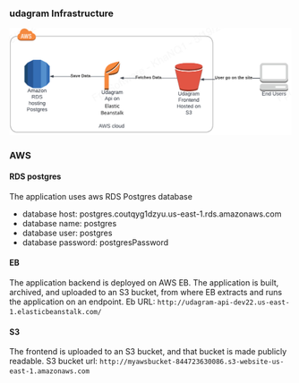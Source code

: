 ### udagram Infrastructure
![Architecture Diagram](Architecture_diagram.png)
### AWS
#### RDS postgres
The application uses aws RDS Postgres database
- database host: postgres.coutqyg1dzyu.us-east-1.rds.amazonaws.com
- database name: postgres
- database user: postgres
- database password: postgresPassword

#### EB
The application backend is deployed on AWS EB.
The application is built, archived, and uploaded to an S3 bucket, from where EB extracts and runs the application on an endpoint.
Eb URL: `http://udagram-api-dev22.us-east-1.elasticbeanstalk.com/`

#### S3
The frontend is uploaded to an S3 bucket, and that bucket is made publicly readable.
S3 bucket url: `http://myawsbucket-844723630086.s3-website-us-east-1.amazonaws.com`
